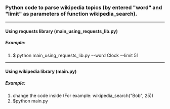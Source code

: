 ### Python code to parse wikipedia topics (by entered "word" and "limit" as parameters of function wikipedia_search).
---
#### Using requests library (main_using_requests_lib.py)
##### Example:
1. $ python main_using_requests_lib.py --word Clock --limit 51

---

#### Using wikipedia library (main.py)
##### Example:
1. change the code inside (For example: wikipedia_search("Bob", 25))
2. $python main.py
